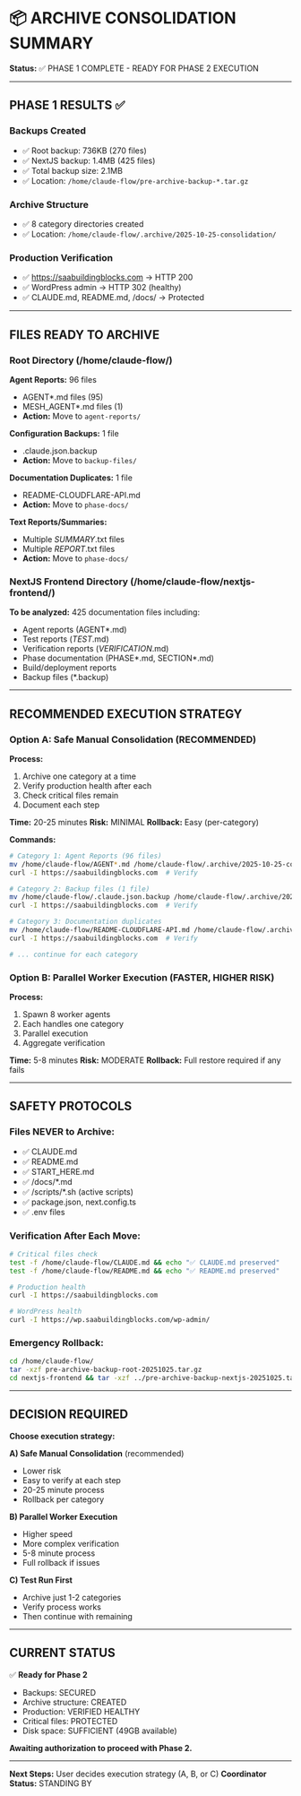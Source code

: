# 📦 ARCHIVE CONSOLIDATION SUMMARY

**Status:** ✅ PHASE 1 COMPLETE - READY FOR PHASE 2 EXECUTION

---

## PHASE 1 RESULTS ✅

### Backups Created
- ✅ Root backup: 736KB (270 files)
- ✅ NextJS backup: 1.4MB (425 files)
- ✅ Total backup size: 2.1MB
- ✅ Location: `/home/claude-flow/pre-archive-backup-*.tar.gz`

### Archive Structure
- ✅ 8 category directories created
- ✅ Location: `/home/claude-flow/.archive/2025-10-25-consolidation/`

### Production Verification
- ✅ https://saabuildingblocks.com → HTTP 200
- ✅ WordPress admin → HTTP 302 (healthy)
- ✅ CLAUDE.md, README.md, /docs/ → Protected

---

## FILES READY TO ARCHIVE

### Root Directory (/home/claude-flow/)

**Agent Reports:** 96 files
- AGENT*.md files (95)
- MESH_AGENT*.md files (1)
- **Action:** Move to `agent-reports/`

**Configuration Backups:** 1 file
- .claude.json.backup
- **Action:** Move to `backup-files/`

**Documentation Duplicates:** 1 file
- README-CLOUDFLARE-API.md
- **Action:** Move to `phase-docs/`

**Text Reports/Summaries:**
- Multiple *SUMMARY*.txt files
- Multiple *REPORT*.txt files
- **Action:** Move to `phase-docs/`

### NextJS Frontend Directory (/home/claude-flow/nextjs-frontend/)

**To be analyzed:** 425 documentation files including:
- Agent reports (AGENT*.md)
- Test reports (*TEST*.md)
- Verification reports (*VERIFICATION*.md)
- Phase documentation (PHASE*.md, SECTION*.md)
- Build/deployment reports
- Backup files (*.backup)

---

## RECOMMENDED EXECUTION STRATEGY

### Option A: Safe Manual Consolidation (RECOMMENDED)

**Process:**
1. Archive one category at a time
2. Verify production health after each
3. Check critical files remain
4. Document each step

**Time:** 20-25 minutes
**Risk:** MINIMAL
**Rollback:** Easy (per-category)

**Commands:**
```bash
# Category 1: Agent Reports (96 files)
mv /home/claude-flow/AGENT*.md /home/claude-flow/.archive/2025-10-25-consolidation/agent-reports/
curl -I https://saabuildingblocks.com  # Verify

# Category 2: Backup files (1 file)
mv /home/claude-flow/.claude.json.backup /home/claude-flow/.archive/2025-10-25-consolidation/backup-files/
curl -I https://saabuildingblocks.com  # Verify

# Category 3: Documentation duplicates
mv /home/claude-flow/README-CLOUDFLARE-API.md /home/claude-flow/.archive/2025-10-25-consolidation/phase-docs/
curl -I https://saabuildingblocks.com  # Verify

# ... continue for each category
```

### Option B: Parallel Worker Execution (FASTER, HIGHER RISK)

**Process:**
1. Spawn 8 worker agents
2. Each handles one category
3. Parallel execution
4. Aggregate verification

**Time:** 5-8 minutes
**Risk:** MODERATE
**Rollback:** Full restore required if any fails

---

## SAFETY PROTOCOLS

### Files NEVER to Archive:
- ✅ CLAUDE.md
- ✅ README.md
- ✅ START_HERE.md
- ✅ /docs/*.md
- ✅ /scripts/*.sh (active scripts)
- ✅ package.json, next.config.ts
- ✅ .env files

### Verification After Each Move:
```bash
# Critical files check
test -f /home/claude-flow/CLAUDE.md && echo "✅ CLAUDE.md preserved"
test -f /home/claude-flow/README.md && echo "✅ README.md preserved"

# Production health
curl -I https://saabuildingblocks.com

# WordPress health
curl -I https://wp.saabuildingblocks.com/wp-admin/
```

### Emergency Rollback:
```bash
cd /home/claude-flow/
tar -xzf pre-archive-backup-root-20251025.tar.gz
cd nextjs-frontend && tar -xzf ../pre-archive-backup-nextjs-20251025.tar.gz
```

---

## DECISION REQUIRED

**Choose execution strategy:**

**A) Safe Manual Consolidation** (recommended)
- Lower risk
- Easy to verify at each step
- 20-25 minute process
- Rollback per category

**B) Parallel Worker Execution**
- Higher speed
- More complex verification
- 5-8 minute process
- Full rollback if issues

**C) Test Run First**
- Archive just 1-2 categories
- Verify process works
- Then continue with remaining

---

## CURRENT STATUS

✅ **Ready for Phase 2**
- Backups: SECURED
- Archive structure: CREATED
- Production: VERIFIED HEALTHY
- Critical files: PROTECTED
- Disk space: SUFFICIENT (49GB available)

**Awaiting authorization to proceed with Phase 2.**

---

**Next Steps:** User decides execution strategy (A, B, or C)
**Coordinator Status:** STANDING BY
